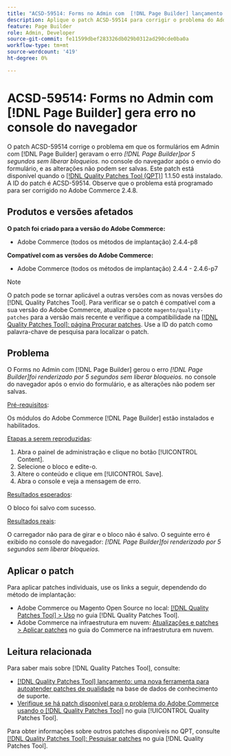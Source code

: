 ```yaml
---
title: "ACSD-59514: Forms no Admin com  [!DNL Page Builder] lançamento de erro no console do navegador"
description: Aplique o patch ACSD-59514 para corrigir o problema do Adobe Commerce em que os formulários em Admin com  [!DNL Page Builder] lançam o erro "[!DNL Page Builder] foi renderizado por 5 segundos sem liberar bloqueios." no console do navegador após o envio do formulário, e as alterações não podem ser salvas.
feature: Page Builder
role: Admin, Developer
source-git-commit: fe11599dbef283326db029b0312ad290cde0ba0a
workflow-type: tm+mt
source-wordcount: '419'
ht-degree: 0%

---
```



# ACSD-59514: Forms no Admin com [!DNL Page Builder] gera erro no console do navegador

O patch ACSD-59514 corrige o problema em que os formulários em Admin com [!DNL Page Builder] geravam o erro *[!DNL Page Builder]por 5 segundos sem liberar bloqueios.* no console do navegador após o envio do formulário, e as alterações não podem ser salvas. Este patch está disponível quando o [[!DNL Quality Patches Tool (QPT)]](https://experienceleague.adobe.com/pt-br/docs/commerce-knowledge-base/kb/announcements/commerce-announcements/magento-quality-patches-released-new-tool-to-self-serve-quality-patches) 1.1.50 está instalado. A ID do patch é ACSD-59514. Observe que o problema está programado para ser corrigido no Adobe Commerce 2.4.8.

## Produtos e versões afetados

**O patch foi criado para a versão do Adobe Commerce:**

* Adobe Commerce (todos os métodos de implantação) 2.4.4-p8

**Compatível com as versões do Adobe Commerce:**

* Adobe Commerce (todos os métodos de implantação) 2.4.4 - 2.4.6-p7

>[!NOTE]
>
>O patch pode se tornar aplicável a outras versões com as novas versões do [!DNL Quality Patches Tool]. Para verificar se o patch é compatível com a sua versão do Adobe Commerce, atualize o pacote `magento/quality-patches` para a versão mais recente e verifique a compatibilidade na [[!DNL Quality Patches Tool]: página Procurar patches](https://experienceleague.adobe.com/tools/commerce-quality-patches/index.html?lang=pt-BR). Use a ID do patch como palavra-chave de pesquisa para localizar o patch.

## Problema

O Forms no Admin com [!DNL Page Builder] gerou o erro *[!DNL Page Builder]foi renderizado por 5 segundos sem liberar bloqueios.* no console do navegador após o envio do formulário, e as alterações não podem ser salvas.

<u>Pré-requisitos</u>:

Os módulos do Adobe Commerce [!DNL Page Builder] estão instalados e habilitados.

<u>Etapas a serem reproduzidas</u>:

1. Abra o painel de administração e clique no botão [!UICONTROL Content].
1. Selecione o bloco e edite-o.
1. Altere o conteúdo e clique em [!UICONTROL Save].
1. Abra o console e veja a mensagem de erro.

<u>Resultados esperados</u>:

O bloco foi salvo com sucesso.

<u>Resultados reais</u>:

O carregador não para de girar e o bloco não é salvo. O seguinte erro é exibido no console do navegador:
*[!DNL Page Builder]foi renderizado por 5 segundos sem liberar bloqueios.*

## Aplicar o patch

Para aplicar patches individuais, use os links a seguir, dependendo do método de implantação:

* Adobe Commerce ou Magento Open Source no local: [[!DNL Quality Patches Tool] > Uso](/help/tools/quality-patches-tool/usage.md) no guia [!DNL Quality Patches Tool].
* Adobe Commerce na infraestrutura em nuvem: [Atualizações e patches > Aplicar patches](https://experienceleague.adobe.com/docs/commerce-cloud-service/user-guide/develop/upgrade/apply-patches.html?lang=pt-BR) no guia do Commerce na infraestrutura em nuvem.

## Leitura relacionada

Para saber mais sobre [!DNL Quality Patches Tool], consulte:

* [[!DNL Quality Patches Tool] lançamento: uma nova ferramenta para autoatender patches de qualidade](https://experienceleague.adobe.com/pt-br/docs/commerce-knowledge-base/kb/announcements/commerce-announcements/magento-quality-patches-released-new-tool-to-self-serve-quality-patches) na base de dados de conhecimento de suporte.
* [Verifique se há patch disponível para o problema do Adobe Commerce usando o  [!DNL Quality Patches Tool]](/help/tools/quality-patches-tool/patches-available-in-qpt/check-patch-for-magento-issue-with-magento-quality-patches.md) no guia [!UICONTROL Quality Patches Tool].


Para obter informações sobre outros patches disponíveis no QPT, consulte [[!DNL Quality Patches Tool]: Pesquisar patches](https://experienceleague.adobe.com/tools/commerce-quality-patches/index.html?lang=pt-BR) no guia [!DNL Quality Patches Tool].
